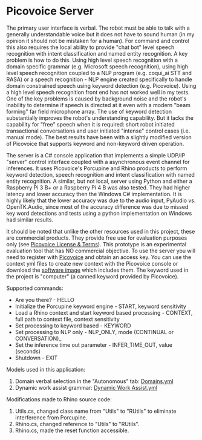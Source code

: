 ﻿# Picovoice Server

The primary user interface is verbal.  The robot must be able to talk with a generally understandable voice but it does not have to sound human (in my opinion it should not be mistaken for a  human). For command and control this also requires the local ability to provide "chat bot" level speech recognition with intent classification and named entity recognition.  A key problem is how to do this.  Using high level speech recognition with a domain specific grammar (e.g. Microsoft speech recognition), using high level speech recognition coupled to a NLP program (e.g. coqui_ai STT and RASA) or a speech recognition - NLP engine created specifically to handle domain constrained speech using keyword detection (e.g. Picovoice).  Using a high level speech recognition front end has not worked well in my tests.  One of the key problems is caused by background noise and the robot's inability to determine if speech is directed at it even with a modern "beam forming" far field microphone array.  The use of keyword detection substantially improves the robot's understanding capability. But it lacks the capability for "free" speech when it is required: short robot initiated transactional conversations and user initiated "intense" control cases (i.e. manual mode).  The best results have been with a slightly modified version of Picovoice that supports keyword and non-keyword driven operation.

The server is a C# console application that implements a simple UDP/IP "server" control interface coupled with a asynchronous event channel for inferences. It uses Picovoice's Porcupine and Rhino products to perform keyword detection, speech recognition and intent classification with named entity recognition.  A similar, but not local, server using Python and either a Raspberry Pi 3 B+ or a Raspberry Pi 4 B was also tested.  They had higher latency and lower accuracy then the Windows C# implementation.  It is highly likely that the lower accuracy was due to the audio input, PyAudio vs. OpenTK.Audio, since most of the accuracy difference was due to missed key word detections and tests using a python implementation on Windows had similar results.

It should be noted that unlike the other resources used in this project, these are commercial products. They provide free use for evaluation purposes only (see [Picovoice License & Terms](https://github.com/Picovoice/picovoice)).  This prototype is an experimental evaluation tool that has NO commercial objective.  To use the server you will need to register with [Picovoice](https://picovoice.ai/docs/) and obtain an access key.  You can use the context yml files to create new context with the Picovoice console or download the [software image](https://1drv.ms/u/s!Akd6rkUaBWr4gTQub8I82e7nirgK?e=sacdyS) which includes them. The keyword used in the project is "computer" (a canned keyword provided by Picovoice).

Supported commands:

- Are you there? - HELLO
- Initialize the Porcupine keyword engine - START, keyword sensitivity
- Load a Rhino context and start keyword based processing - CONTEXT, full path to context file, context sensitivity
- Set processing to keyword based - KEYWORD
- Set processing to NLP only - NLP_ONLY, mode (CONTINUAL or CONVERSATION)_
- Set the inference time out parameter - INFER_TIME_OUT, value (seconds)
- Shutdown - EXIT


Models used in this application:

1. Domain verbal selection in the "Autonomous" tab: [Domains.yml](../VisualUI/Domains.yml)
2. Dynamic work assist grammar: [Dynamic Work Assist.yml](../domains/DynamicWorkAssist/DynamicWorkAssist.yml)

Modifications made to Rhino source code:

1. Utils.cs, changed class name from "Utils" to "RUtils" to eliminate interference from Porcupine.
2. Rhino.cs, changed reference to "Utils" to "RUtils".
3. Rhino.cs, made the reset function accessible.
